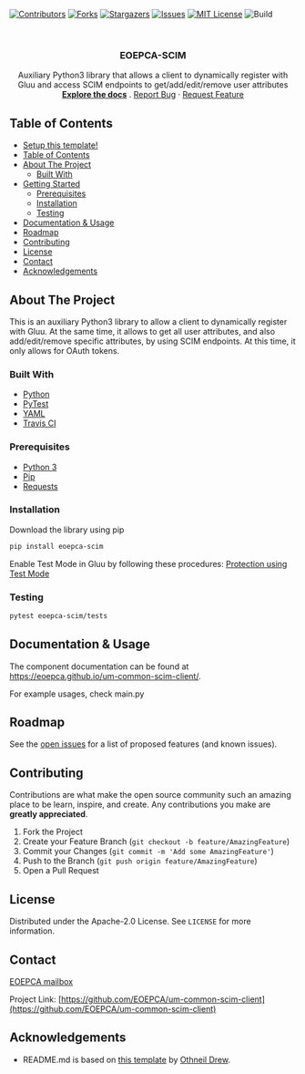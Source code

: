 <!--
***
*** To avoid retyping too much info. Do a search and replace for the following:
*** um-common-scim-client, eoepca-scim
-->
[![Contributors][contributors-shield]][contributors-url]
[![Forks][forks-shield]][forks-url]
[![Stargazers][stars-shield]][stars-url]
[![Issues][issues-shield]][issues-url]
[![MIT License][license-shield]][license-url]
![Build][build-shield]

<!-- PROJECT LOGO -->
<br />
<p align="center">
  <a href="https://github.com/EOEPCA/um-common-scim-client">
  </a>

  <h3 align="center">EOEPCA-SCIM</h3>

  <p align="center">
    Auxiliary Python3 library that allows a client to dynamically register with Gluu and access SCIM endpoints to get/add/edit/remove user attributes
    <br />
    <a href="https://github.com/EOEPCA/um-common-scim-client"><strong>Explore the docs</strong></a>
    .
    <a href="https://github.com/EOEPCA/um-common-scim-client/issues">Report Bug</a>
    ·
    <a href="https://github.com/EOEPCA/um-common-scim-client/issues">Request Feature</a>
  </p>
</p>

## Table of Contents

- [Setup this template!](#setup-this-template)
- [Table of Contents](#table-of-contents)
- [About The Project](#about-the-project)
  - [Built With](#built-with)
- [Getting Started](#getting-started)
  - [Prerequisites](#prerequisites)
  - [Installation](#installation)
  - [Testing](#testing)
- [Documentation & Usage](#documentation--usage)
- [Roadmap](#roadmap)
- [Contributing](#contributing)
- [License](#license)
- [Contact](#contact)
- [Acknowledgements](#acknowledgements)

## About The Project

This is an auxiliary Python3 library to allow a client to dynamically register with Gluu. At the same time, it allows to get all user attributes, and also add/edit/remove specific attributes, by using SCIM endpoints. At this time, it only allows for OAuth tokens.

### Built With

- [Python](https://www.python.org//)
- [PyTest](https://docs.pytest.org)
- [YAML](https://yaml.org/)
- [Travis CI](https://travis-ci.com/)

### Prerequisites

- [Python 3](https://www.python.org//)
- [Pip](https://pip.pypa.io/en/stable/)
- [Requests](https://pypi.org/project/requests/)

### Installation

Download the library using pip

```sh
pip install eoepca-scim
```

Enable Test Mode in Gluu by following these procedures: [Protection using Test Mode](https://gluu.org/docs/gluu-server/3.1.6/user-management/scim2/#protection-using-test-mode)

### Testing

```sh
pytest eoepca-scim/tests
```

## Documentation & Usage

The component documentation can be found at https://eoepca.github.io/um-common-scim-client/.

For example usages, check main.py

## Roadmap

See the [open issues](https://github.com/EOEPCA/um-common-scim-client/issues) for a list of proposed features (and known issues).

## Contributing

Contributions are what make the open source community such an amazing place to be learn, inspire, and create. Any contributions you make are **greatly appreciated**.

1. Fork the Project
2. Create your Feature Branch (`git checkout -b feature/AmazingFeature`)
3. Commit your Changes (`git commit -m 'Add some AmazingFeature'`)
4. Push to the Branch (`git push origin feature/AmazingFeature`)
5. Open a Pull Request

## License

Distributed under the Apache-2.0 License. See `LICENSE` for more information.

## Contact

[EOEPCA mailbox](eoepca.systemteam@telespazio.com)

Project Link: [https://github.com/EOEPCA/um-common-scim-client](https://github.com/EOEPCA/um-common-scim-client)

## Acknowledgements

- README.md is based on [this template](https://github.com/othneildrew/Best-README-Template) by [Othneil Drew](https://github.com/othneildrew).


[contributors-shield]: https://img.shields.io/github/contributors/EOEPCA/um-common-scim-client.svg?style=flat-square
[contributors-url]: https://github.com/EOEPCA/um-common-scim-client/graphs/contributors
[forks-shield]: https://img.shields.io/github/forks/EOEPCA/um-common-scim-client.svg?style=flat-square
[forks-url]: https://github.com/EOEPCA/um-common-scim-client/network/members
[stars-shield]: https://img.shields.io/github/stars/EOEPCA/um-common-scim-client.svg?style=flat-square
[stars-url]: https://github.com/EOEPCA/um-common-scim-client/stargazers
[issues-shield]: https://img.shields.io/github/issues/EOEPCA/um-common-scim-client.svg?style=flat-square
[issues-url]: https://github.com/EOEPCA/um-common-scim-client/issues
[license-shield]: https://img.shields.io/github/license/EOEPCA/um-common-scim-client.svg?style=flat-square
[license-url]: https://github.com/EOEPCA/um-common-scim-client/blob/master/LICENSE
[build-shield]: https://www.travis-ci.com/EOEPCA/um-common-scim-client.svg?branch=master
